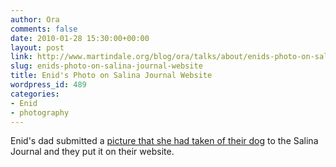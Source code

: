 ```yaml
---
author: Ora
comments: false
date: 2010-01-28 15:30:00+00:00
layout: post
link: http://www.martindale.org/blog/ora/talks/about/enids-photo-on-salina-journal-website
slug: enids-photo-on-salina-journal-website
title: Enid's Photo on Salina Journal Website
wordpress_id: 489
categories:
- Enid
- photography
---
```


Enid's dad submitted a [picture that she had taken of their dog](http://www.salina.com/petphotos/detail/063a64e3-e4aa-4e92-9721-7cf773db6fdc) to the Salina Journal and they put it on their website.
